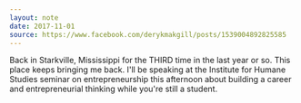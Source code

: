 ```yaml
---
layout: note
date: 2017-11-01
source: https://www.facebook.com/derykmakgill/posts/1539004892825585
---
```


Back in Starkville, Mississippi for the THIRD time in the last year or so.
This place keeps bringing me back. I'll be speaking at the Institute for Humane Studies seminar on entrepreneurship this afternoon about building a career and entrepreneurial thinking while you're still a student.
